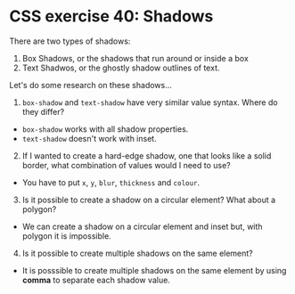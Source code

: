 # CSS exercise 40: Shadows

There are two types of shadows:

1. Box Shadows, or the shadows that run around or inside a box
1. Text Shadwos, or the ghostly shadow outlines of text.

Let's do some research on these shadows…

1. `box-shadow` and `text-shadow` have very similar value syntax. Where do they differ?

- `box-shadow` works with all shadow properties.
- `text-shadow` doesn't work with inset.

2. If I wanted to create a hard-edge shadow, one that looks like a solid border, what combination of values would I need to use?

- You have to put `x`, `y`, `blur`, `thickness` and `colour`.

3. Is it possible to create a shadow on a circular element? What about a polygon?

- We can create a shadow on a circular element and inset but, with polygon it is impossible.

4. Is it possible to create multiple shadows on the same element?

- It is posssible to create multiple shadows on the same element by using **comma** to separate each shadow value.
